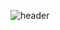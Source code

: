 ![header](https://capsule-render.vercel.app/api?type=blur&height=300&color=gradient&customColorList=24&text=Hi!%20I'm%20abluehour&fontColor=E6E6FA&fontAlignY=50&descAlignY=65&fontSize=60)
